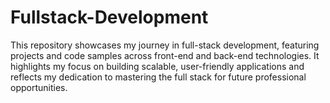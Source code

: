 # Fullstack-Development
This repository showcases my journey in full-stack development, featuring projects and code samples across front-end and back-end technologies. It highlights my focus on building scalable, user-friendly applications and reflects my dedication to mastering the full stack for future professional opportunities.
